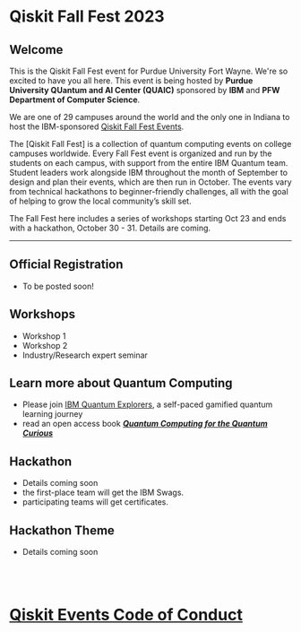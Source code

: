 # Qiskit Fall Fest 2023

## Welcome
This is the Qiskit Fall Fest event for Purdue University Fort Wayne. We're so excited to have you all here. This event is being hosted by **Purdue University QUantum and AI Center (QUAIC)** sponsored by **IBM** and **PFW Department of Computer Science**. 

We are one of 29 campuses around the world and the only one in Indiana to host the IBM-sponsored [Qiskit Fall Fest Events](https://qiskit.org/events/fall-fest/).

The [Qiskit Fall Fest] is a collection of quantum computing events on college campuses worldwide. Every Fall Fest event is organized and run by the students on each campus, with support from the entire IBM Quantum team. Student leaders work alongside IBM throughout the month of September to design and plan their events, which are then run in October. The events vary from technical hackathons to beginner-friendly challenges, all with the goal of helping to grow the local community’s skill set.

The Fall Fest here includes a series of workshops starting Oct 23 and ends with a hackathon, October 30 - 31. Details are coming.

--------------------------------
## Official Registration
- To be posted soon!

## Workshops
- Workshop 1
- Workshop 2
- Industry/Research expert seminar

## Learn more about Quantum Computing
- Please join [IBM Quantum Explorers](http://qisk.it/quantum-explorers), a self-paced gamified quantum learning journey
- read an open access book [***Quantum Computing for the Quantum Curious***](https://link.springer.com/book/10.1007/978-3-030-61601-4)
## Hackathon
- Details coming soon
- the first-place team will get the IBM Swags.
- participating teams will get certificates.

## Hackathon Theme
- Details coming soon




<br><br>
# [Qiskit Events Code of Conduct](https://github.com/Qiskit/qiskit/blob/master/CODE_OF_CONDUCT.md)
